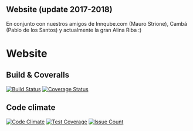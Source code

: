 Website (update 2017-2018)
---
En conjunto con nuestros amigos de Innqube.com (Mauro Strione), Cambá (Pablo de los Santos)
y actualmente la gran Alina Riba    :)

Website
=======

Build & Coveralls
---
[![Build Status](https://travis-ci.org/kleer-la/website17.png?branch=master)](https://travis-ci.org/kleer-la/website17)
[![Coverage Status](https://coveralls.io/repos/github/kleer-la/website17/badge.svg?branch=master)](https://coveralls.io/github/kleer-la/website17?branch=master)

Code climate
---
[![Code Climate](https://codeclimate.com/github/kleer-la/website17/badges/gpa.svg)](https://codeclimate.com/github/kleer-la/website17)
[![Test Coverage](https://codeclimate.com/github/kleer-la/website17/badges/coverage.svg)](https://codeclimate.com/github/kleer-la/website17/coverage)
[![Issue Count](https://codeclimate.com/github/kleer-la/website17/badges/issue_count.svg)](https://codeclimate.com/github/kleer-la/website17)
